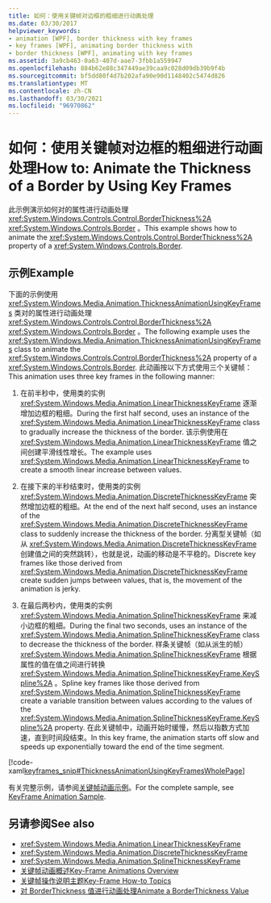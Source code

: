 ```yaml
---
title: 如何：使用关键帧对边框的粗细进行动画处理
ms.date: 03/30/2017
helpviewer_keywords:
- animation [WPF], border thickness with key frames
- key frames [WPF], animating border thickness with
- border thickness [WPF], animating with key frames
ms.assetid: 3a9cb463-0a63-407d-aae7-3fbb1a559947
ms.openlocfilehash: 884b62e88c347449ae39caa9c028d09db39b9f4b
ms.sourcegitcommit: bf5dd80f4d7b202afa90e90d1148402c5474d826
ms.translationtype: MT
ms.contentlocale: zh-CN
ms.lasthandoff: 03/30/2021
ms.locfileid: "96970862"
---
```

# <a name="how-to-animate-the-thickness-of-a-border-by-using-key-frames"></a><span data-ttu-id="f56a9-102">如何：使用关键帧对边框的粗细进行动画处理</span><span class="sxs-lookup"><span data-stu-id="f56a9-102">How to: Animate the Thickness of a Border by Using Key Frames</span></span>
<span data-ttu-id="f56a9-103">此示例演示如何对的属性进行动画处理 <xref:System.Windows.Controls.Control.BorderThickness%2A> <xref:System.Windows.Controls.Border> 。</span><span class="sxs-lookup"><span data-stu-id="f56a9-103">This example shows how to animate the <xref:System.Windows.Controls.Control.BorderThickness%2A> property of a <xref:System.Windows.Controls.Border>.</span></span>  
  
## <a name="example"></a><span data-ttu-id="f56a9-104">示例</span><span class="sxs-lookup"><span data-stu-id="f56a9-104">Example</span></span>  
 <span data-ttu-id="f56a9-105">下面的示例使用 <xref:System.Windows.Media.Animation.ThicknessAnimationUsingKeyFrames> 类对的属性进行动画处理 <xref:System.Windows.Controls.Control.BorderThickness%2A> <xref:System.Windows.Controls.Border> 。</span><span class="sxs-lookup"><span data-stu-id="f56a9-105">The following example uses the <xref:System.Windows.Media.Animation.ThicknessAnimationUsingKeyFrames> class to animate the <xref:System.Windows.Controls.Control.BorderThickness%2A> property of a <xref:System.Windows.Controls.Border>.</span></span> <span data-ttu-id="f56a9-106">此动画按以下方式使用三个关键帧：</span><span class="sxs-lookup"><span data-stu-id="f56a9-106">This animation uses three key frames in the following manner:</span></span>  
  
1. <span data-ttu-id="f56a9-107">在前半秒中，使用类的实例 <xref:System.Windows.Media.Animation.LinearThicknessKeyFrame> 逐渐增加边框的粗细。</span><span class="sxs-lookup"><span data-stu-id="f56a9-107">During the first half second, uses an instance of the <xref:System.Windows.Media.Animation.LinearThicknessKeyFrame> class to gradually increase the thickness of the border.</span></span> <span data-ttu-id="f56a9-108">该示例使用在 <xref:System.Windows.Media.Animation.LinearThicknessKeyFrame> 值之间创建平滑线性增长。</span><span class="sxs-lookup"><span data-stu-id="f56a9-108">The example uses <xref:System.Windows.Media.Animation.LinearThicknessKeyFrame> to create a smooth linear increase between values.</span></span>  
  
2. <span data-ttu-id="f56a9-109">在接下来的半秒结束时，使用类的实例 <xref:System.Windows.Media.Animation.DiscreteThicknessKeyFrame> 突然增加边框的粗细。</span><span class="sxs-lookup"><span data-stu-id="f56a9-109">At the end of the next half second, uses an instance of the <xref:System.Windows.Media.Animation.DiscreteThicknessKeyFrame> class to suddenly increase the thickness of the border.</span></span> <span data-ttu-id="f56a9-110">分离型关键帧（如从 <xref:System.Windows.Media.Animation.DiscreteThicknessKeyFrame> 创建值之间的突然跳转），也就是说，动画的移动是不平稳的。</span><span class="sxs-lookup"><span data-stu-id="f56a9-110">Discrete key frames like those derived from <xref:System.Windows.Media.Animation.DiscreteThicknessKeyFrame> create sudden jumps between values, that is, the movement of the animation is jerky.</span></span>  
  
3. <span data-ttu-id="f56a9-111">在最后两秒内，使用类的实例 <xref:System.Windows.Media.Animation.SplineThicknessKeyFrame> 来减小边框的粗细。</span><span class="sxs-lookup"><span data-stu-id="f56a9-111">During the final two seconds, uses an instance of the <xref:System.Windows.Media.Animation.SplineThicknessKeyFrame> class to decrease the thickness of the border.</span></span> <span data-ttu-id="f56a9-112">样条关键帧（如从派生的帧） <xref:System.Windows.Media.Animation.SplineThicknessKeyFrame> 根据属性的值在值之间进行转换 <xref:System.Windows.Media.Animation.SplineThicknessKeyFrame.KeySpline%2A> 。</span><span class="sxs-lookup"><span data-stu-id="f56a9-112">Spline key frames like those derived from <xref:System.Windows.Media.Animation.SplineThicknessKeyFrame> create a variable transition between values according to the values of the <xref:System.Windows.Media.Animation.SplineThicknessKeyFrame.KeySpline%2A> property.</span></span> <span data-ttu-id="f56a9-113">在此关键帧中，动画开始时缓慢，然后以指数方式加速，直到时间段结束。</span><span class="sxs-lookup"><span data-stu-id="f56a9-113">In this key frame, the animation starts off slow and speeds up exponentially toward the end of the time segment.</span></span>  
  
 [!code-xaml[keyframes_snip#ThicknessAnimationUsingKeyFramesWholePage](~/samples/snippets/xaml/VS_Snippets_Wpf/keyframes_snip/XAML/ThicknessAnimationUsingKeyFramesExample.xaml#thicknessanimationusingkeyframeswholepage)]  
  
 <span data-ttu-id="f56a9-114">有关完整示例，请参阅[关键帧动画示例](https://github.com/microsoft/WPF-Samples/tree/master/Animation/KeyFrameAnimation)。</span><span class="sxs-lookup"><span data-stu-id="f56a9-114">For the complete sample, see [KeyFrame Animation Sample](https://github.com/microsoft/WPF-Samples/tree/master/Animation/KeyFrameAnimation).</span></span>  
  
## <a name="see-also"></a><span data-ttu-id="f56a9-115">另请参阅</span><span class="sxs-lookup"><span data-stu-id="f56a9-115">See also</span></span>

- <xref:System.Windows.Media.Animation.LinearThicknessKeyFrame>
- <xref:System.Windows.Media.Animation.DiscreteThicknessKeyFrame>
- <xref:System.Windows.Media.Animation.SplineThicknessKeyFrame>
- [<span data-ttu-id="f56a9-116">关键帧动画概述</span><span class="sxs-lookup"><span data-stu-id="f56a9-116">Key-Frame Animations Overview</span></span>](key-frame-animations-overview.md)
- [<span data-ttu-id="f56a9-117">关键帧操作说明主题</span><span class="sxs-lookup"><span data-stu-id="f56a9-117">Key-Frame How-to Topics</span></span>](key-frame-animation-how-to-topics.md)
- [<span data-ttu-id="f56a9-118">对 BorderThickness 值进行动画处理</span><span class="sxs-lookup"><span data-stu-id="f56a9-118">Animate a BorderThickness Value</span></span>](../controls/how-to-animate-a-borderthickness-value.md)
